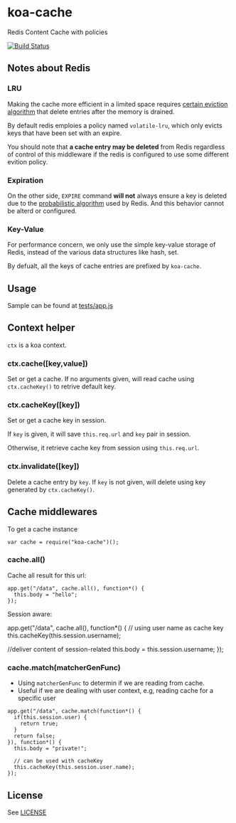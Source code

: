 # koa-cache

Redis Content Cache with policies

[![Build Status](https://travis-ci.org/RobinQu/koa-cache.svg)](https://travis-ci.org/RobinQu/koa-cache)

## Notes about Redis

### LRU

Making the cache more efficient in a limited space requires [certain eviction algorithm]( http://redis.io/topics/lru-cache) that delete entries after the memory is drained.

By default redis emploies a policy named `volatile-lru`, which only evicts keys that have been set with an expire.

You should note that **a cache entry may be deleted** from Redis regardless of control of this middleware if the redis is configured to use some different evition policy.

### Expiration

On the other side, `EXPIRE` command **will not** always ensure a key is deleted due to the [probabilistic algorithm](http://redis.io/commands/expire) used by Redis. And this behavior cannot be alterd or configured.


### Key-Value

For performance concern, we only use the simple key-value storage of Redis, instead of the various data structures like hash, set.

By defualt, all the keys of cache entries are prefixed by `koa-cache`.


## Usage

Sample can be found at [tests/app.js](tests/app.js)



## Context helper

`ctx` is a koa context.

### ctx.cache([key,value])

Set or get a cache. If no arguments given, will read cache using `ctx.cacheKey()` to retrive default key.

### ctx.cacheKey([key])

Set or get a cache key in session.

If `key` is given, it will save `this.req.url` and `key` pair in session.


Otherwise, it retrieve cache key from session using `this.req.url`.


### ctx.invalidate([key])

Delete a cache entry by `key`. If `key` is not given, will delete using key generated by `ctx.cacheKey()`.


## Cache middlewares

To get a cache instance

```
var cache = require("koa-cache")();
```

### cache.all()

Cache all result for this url:

```
app.get("/data", cache.all(), function*() {
  this.body = "hello";
});
```

Session aware:

app.get("/data", cache.all(), function*() {
  // using user name as cache key
  this.cacheKey(this.session.username);
  
  //deliver content of session-related
  this.body = this.session.username;
});


### cache.match(matcherGenFunc)

* Using `matcherGenFunc` to determin if we are reading from cache.
* Useful if we are dealing with user context, e.g, reading cache for a specific user


```
app.get("/data", cache.match(function*() {
  if(this.session.user) {
    return true;
  }
  return false;
}), function*() {
  this.body = "private!";
  
  // can be used with cacheKey
  this.cacheKey(this.session.user.name);
});
```

## License

See [LICENSE](./LICENSE)
